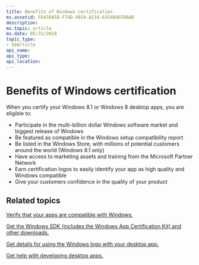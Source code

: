 ```yaml
---
title: Benefits of Windows certification
ms.assetid: F6476A58-F74D-4914-A234-635484D7DAAB
description: 
ms.topic: article
ms.date: 05/31/2018
topic_type: 
- kbArticle
api_name: 
api_type: 
api_location: 
---
```


# Benefits of Windows certification

When you certify your Windows 8.1 or Windows 8 desktop apps, you are eligible to:

-   Participate in the multi-billion dollar Windows software market and biggest release of Windows
-   Be featured as compatible in the Windows setup compatibility report
-   Be listed in the Windows Store, with millions of potential customers around the world (Windows 8.1 only)
-   Have access to marketing assets and training from the Microsoft Partner Network
-   Earn certification logos to easily identify your app as high quality and Windows compatible
-   Give your customers confidence in the quality of your product

## Related topics

<dl> <dt>

[Verify that your apps are compatible with Windows.](/windows/desktop/w8cookbook/windows-8-and-windows-server-8-compatibility-cookbook-portal)
</dt> <dt>

[Get the Windows SDK (includes the Windows App Certification Kit) and other downloads.](https://www.microsoft.com/?ref=go)
</dt> <dt>

[Get details for using the Windows logo with your desktop app.](/previous-versions/windows/hardware/hck/dn641154(v=vs.85))
</dt> <dt>

[Get help with developing desktop apps.](https://www.microsoft.com/?ref=go)
</dt> </dl>

 

 